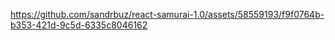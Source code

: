 https://github.com/sandrbuz/react-samurai-1.0/assets/58559193/f9f0764b-b353-421d-9c5d-6335c8046162

